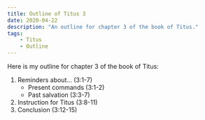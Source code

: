 ```yaml
---
title: Outline of Titus 3
date: 2020-04-22
description: "An outline for chapter 3 of the book of Titus."
tags:
    - Titus
    - Outline
---
```


Here is my outline for chapter 3 of the book of Titus:

1. Reminders about... (3:1-7)
    - Present commands (3:1-2)
    - Past salvation (3:3-7)
2. Instruction for Titus (3:8-11)
3. Conclusion (3:12-15)
